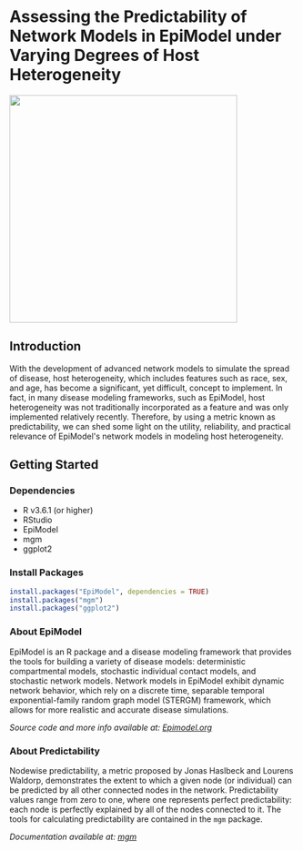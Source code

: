 # Assessing the Predictability of Network Models in EpiModel under Varying Degrees of Host Heterogeneity
<img src="https://github.com/jimmyzhang2003/EpiModel_Network_Predictability/blob/master/images/epimodel_network_model.gif" width="400" height="400"/>

## Introduction
With the development of advanced network models to simulate the spread of disease, host heterogeneity, which includes features such as race, sex, and age, has become a significant, yet difficult, concept to implement. In fact, in many disease modeling frameworks, such as EpiModel, host heterogeneity was not traditionally incorporated as a feature and was only implemented relatively recently. Therefore, by using a metric known as predictability, we can shed some light on the utility, reliability, and practical relevance of EpiModel's network models in modeling host heterogeneity.

## Getting Started
### Dependencies
- R v3.6.1 (or higher)
- RStudio
- EpiModel
- mgm
- ggplot2

### Install Packages 
```r
install.packages("EpiModel", dependencies = TRUE)
install.packages("mgm")
install.packages("ggplot2")
```

### About EpiModel
EpiModel is an R package and a disease modeling framework that provides the tools for building a variety of disease models: deterministic compartmental models, stochastic individual contact models, and stochastic network models. Network models in EpiModel exhibit dynamic network behavior, which rely on a discrete time, separable temporal exponential-family random graph model (STERGM) framework, which allows for more realistic and accurate disease simulations.

_Source code and more info available at: [Epimodel.org](http://www.epimodel.org/)_

### About Predictability
Nodewise predictability, a metric proposed by Jonas Haslbeck and Lourens Waldorp, demonstrates the extent to which a given node (or individual) can be predicted by all other connected  nodes  in  the  network. Predictability values range from zero to one, where one represents perfect predictability: each node is perfectly explained by all of the nodes connected to it. The tools for calculating predictability are contained in the `mgm` package.


_Documentation available at: [mgm](https://cran.r-project.org/web/packages/mgm/mgm.pdf)_
